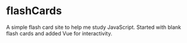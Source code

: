 # flashCards

A simple flash card site to help me study JavaScript. Started with blank flash cards and added Vue for interactivity. 
